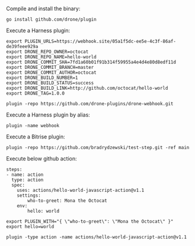 Compile and install the binary:

```
go install github.com/drone/plugin
```

Execute a Harness plugin:

```
export PLUGIN_URLS=https://webhook.site/05a1f5dc-ee5e-4c3f-86af-de39feee929a
export DRONE_REPO_OWNER=octocat
export DRONE_REPO_NAME=hello-world
export DRONE_COMMIT_SHA=7fd1a60b01f91b314f59955a4e4d4e80d8edf11d
export DRONE_COMMIT_BRANCH=master
export DRONE_COMMIT_AUTHOR=octocat
export DRONE_BUILD_NUMBER=1
export DRONE_BUILD_STATUS=success
export DRONE_BUILD_LINK=http://github.com/octocat/hello-world
export DRONE_TAG=1.0.0

plugin -repo https://github.com/drone-plugins/drone-webhook.git
```

Execute a Harness plugin by alias:

```
plugin -name webhook
```

Execute a Bitrise plugin:

```
plugin -repo https://github.com/bradrydzewski/test-step.git -ref main
```

Execute below github action:

```console
steps:
- name: action
  type: action
  spec:
    uses: actions/hello-world-javascript-action@v1.1
    settings:
        who-to-greet: Mona the Octocat
    env:
        hello: world
```

```
export PLUGIN_WITH="{ \"who-to-greet\": \"Mona the Octocat\" }"
export hello=world

plugin -type action -name actions/hello-world-javascript-action@v1.1
```